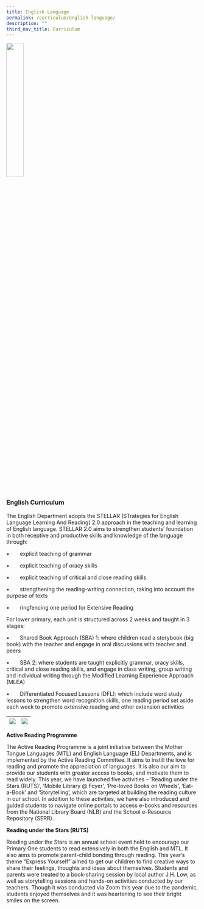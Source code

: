 ```yaml
---
title: English Language
permalink: /curriculum/english-language/
description: ""
third_nav_title: Curriculum
---
```

<img src="/images/eng1.png" style="width:30%">


### English Curriculum  

The English Department adopts the STELLAR (STrategies for English Language Learning And Reading) 2.0 approach in the teaching and learning of English language. STELLAR 2.0 aims to strengthen students’ foundation in both receptive and productive skills and knowledge of the language through:

•&nbsp;&nbsp;&nbsp;&nbsp;&nbsp;&nbsp;&nbsp;explicit teaching of grammar

•&nbsp;&nbsp;&nbsp;&nbsp;&nbsp;&nbsp;&nbsp;explicit teaching of oracy skills

•&nbsp;&nbsp;&nbsp;&nbsp;&nbsp;&nbsp;&nbsp;explicit teaching of critical and close reading skills

•&nbsp;&nbsp;&nbsp;&nbsp;&nbsp;&nbsp;&nbsp;strengthening the reading-writing connection, taking into account the purpose of texts

•&nbsp;&nbsp;&nbsp;&nbsp;&nbsp;&nbsp;&nbsp;ringfencing one period for Extensive Reading

For lower primary, each unit is structured across 2 weeks and taught in 3 stages:  

•&nbsp;&nbsp;&nbsp;&nbsp;&nbsp;&nbsp;&nbsp;Shared Book Approach (SBA) 1: where children read a storybook (big book) with the teacher and engage in oral discussions with teacher and peers

•&nbsp;&nbsp;&nbsp;&nbsp;&nbsp;&nbsp;&nbsp;SBA 2: where students are taught explicitly grammar, oracy skills, critical and close reading skills, and engage in class writing, group writing and individual writing through the Modified Learning Experience Approach (MLEA)

•&nbsp;&nbsp;&nbsp;&nbsp;&nbsp;&nbsp;&nbsp;Differentiated Focused Lessons (DFL): which include word study lessons to strengthen word recognition skills, one reading period set aside each week to promote extensive reading and other extension activities


| ![](/images/eng01.jpg) | ![](/images/eng02.png) | 
| -------- | -------- | 
  

**Active Reading Programme**

The Active Reading Programme is a joint initiative between the Mother Tongue Languages (MTL) and English Language (EL) Departments, and is implemented by the Active Reading Committee. It aims to instill the love for reading and promote the appreciation of languages. It is also our aim to provide our students with greater access to books, and motivate them to read widely. This year, we have launched five activities – ‘Reading under the Stars (RUTS)’, ‘Mobile Library @ Foyer’, ‘Pre-loved Books on Wheels’, ‘Eat-a-Book’ and ‘Storytelling’, which are targeted at building the reading culture in our school. In addition to these activities, we have also introduced and guided students to navigate online portals to access e-books and resources from the National Library Board (NLB) and the School e-Resource Repository (SERR).&nbsp;

**Reading under the Stars (RUTS)**

Reading under the Stars is an annual school event held to encourage our Primary One students to read extensively in both the English and MTL. It also aims to promote parent-child bonding through reading. This year’s theme “Express Yourself” aimed to get our children to find creative ways to share their feelings, thoughts and ideas about themselves. Students and parents were treated to a book-sharing session by local author J.H. Low, as well as storytelling sessions and hands-on activities conducted by our teachers. Though it was conducted via Zoom this year due to the pandemic, students enjoyed themselves and it was heartening to see their bright smiles on the screen.